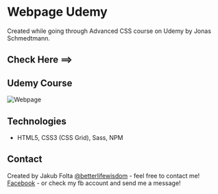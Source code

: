 # Webpage Udemy
Created while going through Advanced CSS course on Udemy by Jonas Schmedtmann.

## Check Here ==> 

## Udemy Course
![Webpage](./images/udemy.jpg)

## Technologies
* HTML5, CSS3 (CSS Grid), Sass, NPM

## Contact
Created by Jakub Folta [@betterlifewisdom](https://www.betterlifewisdom.com/) - feel free to contact me!<br/>
[Facebook](https://www.facebook.com/jakub.folta.58) - or check my fb account and send me a message!
